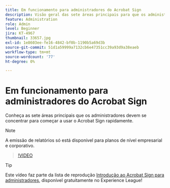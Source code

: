 ```yaml
---
title: Em funcionamento para administradores do Acrobat Sign
description: Visão geral das sete áreas principais para que os administradores comecem a trabalhar rapidamente no Acrobat Sign
feature: Administration
role: Admin
level: Beginner
jira: KT-4967
thumbnail: 33657.jpg
exl-id: 1e8603ee-fe16-4842-bf0b-1190b5a69d3b
source-git-commit: 51d1a59999a7132cb6e47351cc39a93d9a38eaeb
workflow-type: tm+mt
source-wordcount: '77'
ht-degree: 0%

---
```


# Em funcionamento para administradores do Acrobat Sign

Conheça as sete áreas principais que os administradores devem se concentrar para começar a usar o Acrobat Sign rapidamente.

>[!NOTE]
>
>A emissão de relatórios só está disponível para planos de nível empresarial e corporativo.

>[!VIDEO](https://video.tv.adobe.com/v/33657?quality=12&learn=on&hidetitle=true)

>[!TIP]
>
>Este vídeo faz parte da lista de reprodução [Introdução ao Acrobat Sign para administradores](https://experienceleague.adobe.com/pt-br/playlists/acrobat-sign-get-started-administrators), disponível gratuitamente no Experience League!
